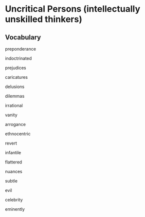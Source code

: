 # Uncritical Persons (intellectually unskilled thinkers)

## Vocabulary

preponderance

indoctrinated

prejudices

caricatures

delusions

dilemmas

irrational

vanity

arrogance

ethnocentric

revert

infantile

flattered

nuances

subtle

evil

celebrity

eminently
